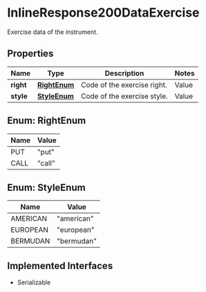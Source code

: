 

# InlineResponse200DataExercise

Exercise data of the instrument.

## Properties

Name | Type | Description | Notes
------------ | ------------- | ------------- | -------------
**right** | [**RightEnum**](#RightEnum) | Code of the exercise right. | Value | Description | | --- | --- | | put | A put option gives buyer the right, but not the obligation, to sell an asset at a specified price within a specific time period. | | call | A call option gives buyer the right, but not the obligation, to buy an asset at a specified price within a specific time period. |   |  [optional]
**style** | [**StyleEnum**](#StyleEnum) | Code of the exercise style. | Value | Description | | --- | --- | | american | An American style option can be exercised anytime during its life. | | european | A European style option can be exercised at the end of its life. | | bermudan | A Bermudan style option can only be exercised on predetermined dates. |   |  [optional]



## Enum: RightEnum

Name | Value
---- | -----
PUT | &quot;put&quot;
CALL | &quot;call&quot;



## Enum: StyleEnum

Name | Value
---- | -----
AMERICAN | &quot;american&quot;
EUROPEAN | &quot;european&quot;
BERMUDAN | &quot;bermudan&quot;


## Implemented Interfaces

* Serializable



